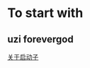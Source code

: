 # To start with
## uzi forevergod
<a href="[url](https://www.jianshu.com/p/d97965eb70af)">关于启动子</a>
